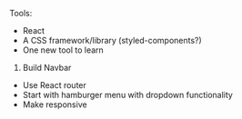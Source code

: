 Tools:
- React
- A CSS framework/library (styled-components?)
- One new tool to learn

1. Build Navbar
  - Use React router
  - Start with hamburger menu with dropdown functionality
  - Make responsive